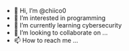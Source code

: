 - 👋 Hi, I’m @chiico0
- 👀 I’m interested in programming
- 🌱 I’m currently learning cybersecurity
- 💞️ I’m looking to collaborate on ...
- 📫 How to reach me ...

<!---
chiico0/chiico0 is a ✨ special ✨ repository because its `README.md` (this file) appears on your GitHub profile.
You can click the Preview link to take a look at your changes.
--->
